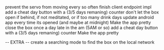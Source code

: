 prevent the servo from moving every so often
finish client endpoint impl
add a cheat day button with a (3/5 days remaning) counter
don't let the box open if behind, if not meditated, or if too many drink days
update android app every time its opened (and maybe at midnight)
Make the app pretty
close the box once a day late in the am (5AM or so)
add a cheat day button with a (3/5 days remaning) counter
Make the app pretty

-- EXTRA -- 
create a searching mode to find the box on the local network
